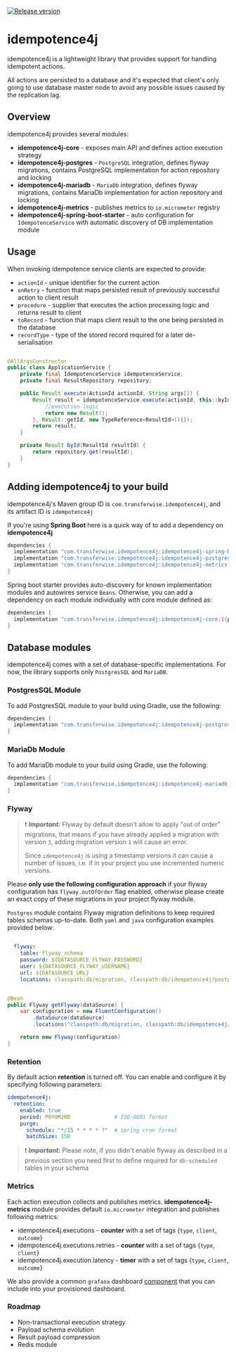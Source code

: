 <a href="https://img.shields.io/badge/release-1.4.4-orange">
        <img src="https://img.shields.io/badge/release-1.4.4-orange"
            alt="Release version"/></a>

# idempotence4j

idempotence4j is a lightweight library that provides support for handling idempotent actions.

All actions are persisted to a database and it's expected that client's only going to use database master node
 to avoid any possible issues caused by the replication lag.

## Overview

idempotence4j provides several modules:

- **idempotence4j-core** - exposes main API and defines action execution strategy
- **idempotence4j-postgres** - `PostgreSQL` integration, defines flyway migrations, contains PostgreSQL implementation for action repository and locking
- **idempotence4j-mariadb** - `MariaDb` integration, defines flyway migrations, contains MariaDb implementation for action repository and locking
- **idempotence4j-metrics** - publishes metrics to `io.micrometer` registry
- **idempotence4j-spring-boot-starter** - auto configuration for `IdempotenceService` with automatic discovery of DB implementation module


## Usage

When invoking idempotence service clients are expected to provide:

- `actionId` - unique identifier for the current action
- `onRetry` - function that maps persisted result of previously successful action to client result
- `procedure` - supplier that executes the action processing logic and returns result to client
- `toRecord` - function that maps client result to the one being persisted in the database
- `recordType` - type of the stored record required for a later de-serialisation

```java

@AllArgsConstructor
public class ApplicationService {
    private final IdempotenceService idempotenceService;
    private final ResultRepository repository;

    public Result execute(ActionId actionId, String args[]) {
        Result result = idempotenceService.execute(actionId, this::byId, () -> {
            //execution logic
            return new Result();
        }, Result::getId, new TypeReference<ResultId>(){});
        return result;
    }

    private Result byId(ResultId resultId) {
        return repository.get(resultId);
    }
}

```

## Adding idempotence4j to your build

idempotence4j's Maven group ID is `com.transferwise.idempotence4j`, and its artifact ID is `idempotence4j`

If you're using **Spring Boot** here is a quick way of to add a dependency on **idempotence4j**

```gradle
dependencies {
  implementation "com.transferwise.idempotence4j:idempotence4j-spring-boot-starter:${project['idempotence4j.version']}"
  implementation "com.transferwise.idempotence4j:idempotence4j-postgres:${project['idempotence4j.version']}"
  implementation "com.transferwise.idempotence4j:idempotence4j-metrics:${project['idempotence4j.version']}"
}
```
Spring boot starter provides auto-discovery for known implementation modules
and autowires service `Beans`. Otherwise, you can add a dependency on each module individually with core module defined as:

```gradle
dependencies {
  implementation "com.transferwise.idempotence4j:idempotence4j-core:${project['idempotence4j.version']}"
}
```

## Database modules

idempotence4j comes with a set of database-specific implementations.
For now, the library supports only `PostgresSQL` and `MariaDB`.

### PostgresSQL Module

To add PostgresSQL module to your build using Gradle, use the following:

```gradle
dependencies {
  implementation "com.transferwise.idempotence4j:idempotence4j-postgres:${project['idempotence4j.version']}"
}
```

### MariaDb Module

To add MariaDb module to your build using Gradle, use the following:

```gradle
dependencies {
  implementation "com.transferwise.idempotence4j:idempotence4j-mariadb:${project['idempotence4j.version']}"
}
```

### Flyway

> :exclamation: **_Important:_**  Flyway by default doesn't allow to apply "out of order" migrations, that means
> if you have already applied a migration with version `3`, adding migration version `1` will cause an error.
>
> Since `idempotence4j` is using a timestamp versions it can cause a number of issues, i.e. if in your project you use incremented numeric versions.

Please **only use the following configuration approach** if your flyway configuration has `flyway.outOfOrder` flag enabled, otherwise please create an exact copy of these migrations in your project flyway module.

`Postgres` module contains Flyway migration definitions to keep required tables schemas up-to-date. Both `yaml` and `java` configuration examples provided below:

```yaml

  flyway:
    table: flyway_schema
    password: ${DATASOURCE_FLYWAY_PASSWORD}
    user: ${DATASOURCE_FLYWAY_USERNAME}
    url: ${DATASOURCE_URL}
    locations: classpath:db/migration, classpath:db/idempotence4j/postgres

```


```java

@Bean
public Flyway getFlyway(dataSource) {
    var configuration = new FluentConfiguration()
        .dataSource(dataSource)
        .locations("classpath:db/migration, classpath:db/idempotence4j/postgres")

    return new Flyway(configuration)
}

```

### Retention

By default action **retention** is turned off. You can enable and configure it by specifying following parameters:

```yaml
idempotence4j:
  retention:
    enabled: true
    period: P0Y0M20D              # ISO-8601 format
    purge:
      schedule: "*/15 * * * * ?"  # spring cron format
      batchSize: 150
```


> :exclamation: **_Important:_**  Please note, if you didn't enable flyway as described in a previous section you need first to define required for `db-scheduled` tables in your schema

### Metrics

Each action execution collects and publishes metrics. **idempotence4j-metrics** module provides default `io.micrometer` integration and publishes following metrics:

- idempotence4j.executions - **counter** with a set of tags {`type`, `client`, `outcome`}
- idempotence4j.executions.retries - **counter** with a set of tags {`type`, `client`}
- idempotence4j.execution.latency - **timer** with a set of tags {`type`, `client`, `outcome`}

We also provide a common `grafana` dashboard [component](https://github.com/transferwise/grafana-dashboards/blob/master/dashboards/src/components/idempotence4j/actions.libsonnet) that you can include into your provisioned dashboard.

### Roadmap

- Non-transactional execution strategy
- Payload schema evolution
- Result payload compression
- Redis module
